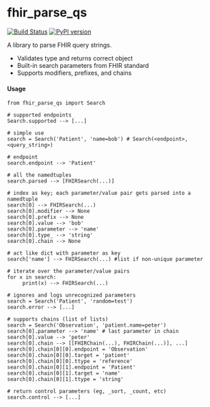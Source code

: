 # fhir_parse_qs

[![Build Status](https://travis-ci.com/teffalump/fhir_parse_qs.svg?branch=master)](https://travis-ci.com/teffalump/fhir_parse_qs)
[![PyPI version](https://badge.fury.io/py/fhir_parse_qs.svg)](https://badge.fury.io/py/fhir_parse_qs)

A library to parse FHIR query strings.

- Validates type and returns correct object
- Built-in search parameters from FHIR standard
- Supports modifiers, prefixes, and chains

#### Usage

    from fhir_parse_qs import Search

    # supported endpoints
    Search.supported --> [...]

    # simple use
    search = Search('Patient', 'name=bob') # Search(<endpoint>, <query_string>)

    # endpoint
    search.endpoint --> 'Patient'

    # all the namedtuples
    search.parsed --> [FHIRSearch(...)]

    # index as key; each parameter/value pair gets parsed into a namedtuple
    search[0] --> FHIRSearch(...)
    search[0].modifier --> None
    search[0].prefix --> None
    search[0].value --> 'bob'
    search[0].parameter --> 'name'
    search[0].type_ --> 'string'
    search[0].chain --> None

    # act like dict with parameter as key
    search['name'] --> FHIRSearch(...) #list if non-unique parameter

    # iterate over the parameter/value pairs
    for x in search:
         print(x) --> FHIRSearch(...)

    # ignores and logs unrecognized parameters
    search = Search('Patient', 'random=test')
    search.error --> [...]

    # supports chains (list of lists)
    search = Search('Observation', 'patient.name=peter')
    search[0].parameter --> 'name' # last parameter in chain
    search[0].value --> 'peter'
    search[0].chain --> [[FHIRChain(...), FHIRChain(...)], ...]
    search[0].chain[0][0].endpoint = 'Observation'
    search[0].chain[0][0].target = 'patient'
    search[0].chain[0][0].ttype = 'reference'
    search[0].chain[0][1].endpoint = 'Patient'
    search[0].chain[0][1].target = 'name'
    search[0].chain[0][1].ttype = 'string'

    # return control parameters (eg, _sort, _count, etc)
    search.control --> [...]
